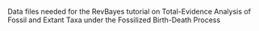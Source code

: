 Data files needed for the RevBayes tutorial on Total-Evidence Analysis of Fossil and Extant Taxa under the Fossilized Birth-Death Process